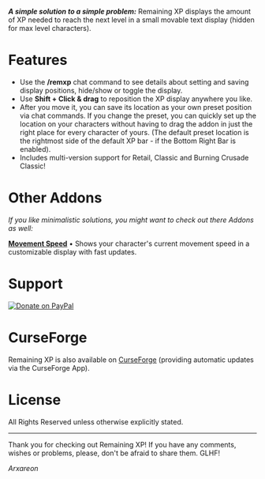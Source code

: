 ***A simple solution to a simple problem:*** Remaining XP displays the amount of XP needed to reach the next level in a small movable text display (hidden for max level characters).

# Features
* Use the **/remxp** chat command to see details about setting and saving display positions, hide/show or toggle the display.
* Use **Shift + Click & drag** to reposition the XP display anywhere you like.
* After you move it, you can save its location as your own preset position via chat commands. If you change the preset, you can quickly set up the location on your characters without having to drag the addon in just the right place for every character of yours. (The default preset location is the rightmost side of the default XP bar - if the Bottom Right Bar is enabled).
* Includes multi-version support for Retail, Classic and Burning Crusade Classic!

# Other Addons
*If you like minimalistic solutions, you might want to check out there Addons as well:*

[**Movement Speed**](https://bitbucket.org/Arxareon/movement-speed) • Shows your character's current movement speed in a customizable display with fast updates.

# Support
[![Donate on PayPal](https://upload.wikimedia.org/wikipedia/commons/thumb/b/b5/PayPal.svg/124px-PayPal.svg.png)](https://www.paypal.com/donate/?hosted_button_id=Z4FSAFKA5LX98)

# CurseForge
Remaining XP is also available on [CurseForge](https://www.curseforge.com/wow/addons/remaining-xp) (providing automatic updates via the CurseForge App).

# License
All Rights Reserved unless otherwise explicitly stated.

- - -
Thank you for checking out Remaining XP!
If you have any comments, wishes or problems, please, don't be afraid to share them. GLHF!

*Arxareon*